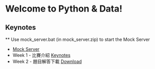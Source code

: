 # Welcome to Python & Data!

## Keynotes

\*\* Use mock_server.bat (in mock_server.zip) to start the Mock Server

- [Mock Server](mock_server.zip)
- Week 1 - 比賽介紹 [Keynotes](week1/week1.html)
- Week 2 - 題目解答下載 [Download](week2.zip)
